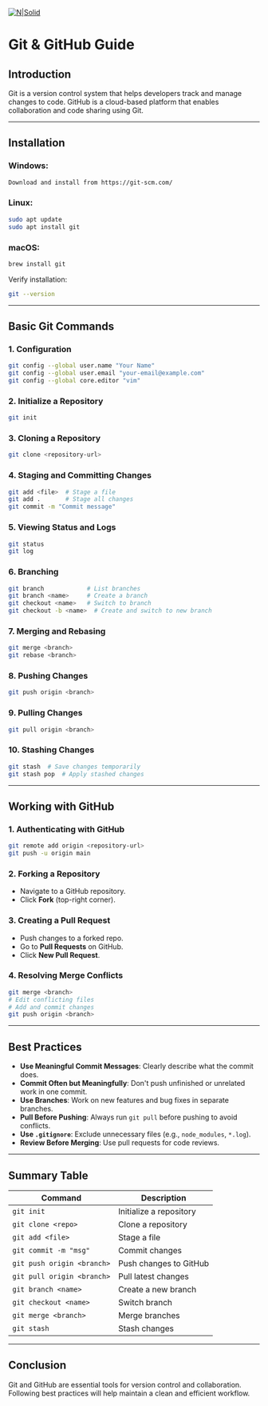 [![N|Solid](https://encrypted-tbn0.gstatic.com/images?q=tbn:ANd9GcQmnqxlkRu175fCZAGTd0O5Wi94y2-sQDRCUg&s)](#)

# Git & GitHub Guide

## Introduction
Git is a version control system that helps developers track and manage changes to code. GitHub is a cloud-based platform that enables collaboration and code sharing using Git.

---

## Installation
### Windows:
```sh
Download and install from https://git-scm.com/
```
### Linux:
```sh
sudo apt update
sudo apt install git
```
### macOS:
```sh
brew install git
```

Verify installation:
```sh
git --version
```

---

## Basic Git Commands
### 1. Configuration
```sh
git config --global user.name "Your Name"
git config --global user.email "your-email@example.com"
git config --global core.editor "vim"
```
### 2. Initialize a Repository
```sh
git init
```
### 3. Cloning a Repository
```sh
git clone <repository-url>
```
### 4. Staging and Committing Changes
```sh
git add <file>  # Stage a file
git add .       # Stage all changes
git commit -m "Commit message"
```
### 5. Viewing Status and Logs
```sh
git status
git log
```
### 6. Branching
```sh
git branch            # List branches
git branch <name>     # Create a branch
git checkout <name>   # Switch to branch
git checkout -b <name>  # Create and switch to new branch
```
### 7. Merging and Rebasing
```sh
git merge <branch>
git rebase <branch>
```
### 8. Pushing Changes
```sh
git push origin <branch>
```
### 9. Pulling Changes
```sh
git pull origin <branch>
```
### 10. Stashing Changes
```sh
git stash  # Save changes temporarily
git stash pop  # Apply stashed changes
```

---

## Working with GitHub
### 1. Authenticating with GitHub
```sh
git remote add origin <repository-url>
git push -u origin main
```
### 2. Forking a Repository
- Navigate to a GitHub repository.
- Click **Fork** (top-right corner).

### 3. Creating a Pull Request
- Push changes to a forked repo.
- Go to **Pull Requests** on GitHub.
- Click **New Pull Request**.

### 4. Resolving Merge Conflicts
```sh
git merge <branch>
# Edit conflicting files
# Add and commit changes
git push origin <branch>
```

---

## Best Practices
- **Use Meaningful Commit Messages**: Clearly describe what the commit does.
- **Commit Often but Meaningfully**: Don't push unfinished or unrelated work in one commit.
- **Use Branches**: Work on new features and bug fixes in separate branches.
- **Pull Before Pushing**: Always run `git pull` before pushing to avoid conflicts.
- **Use `.gitignore`**: Exclude unnecessary files (e.g., `node_modules`, `*.log`).
- **Review Before Merging**: Use pull requests for code reviews.

---

## Summary Table
| Command | Description |
|---------|-------------|
| `git init` | Initialize a repository |
| `git clone <repo>` | Clone a repository |
| `git add <file>` | Stage a file |
| `git commit -m "msg"` | Commit changes |
| `git push origin <branch>` | Push changes to GitHub |
| `git pull origin <branch>` | Pull latest changes |
| `git branch <name>` | Create a new branch |
| `git checkout <name>` | Switch branch |
| `git merge <branch>` | Merge branches |
| `git stash` | Stash changes |

---

## Conclusion
Git and GitHub are essential tools for version control and collaboration. Following best practices will help maintain a clean and efficient workflow.
